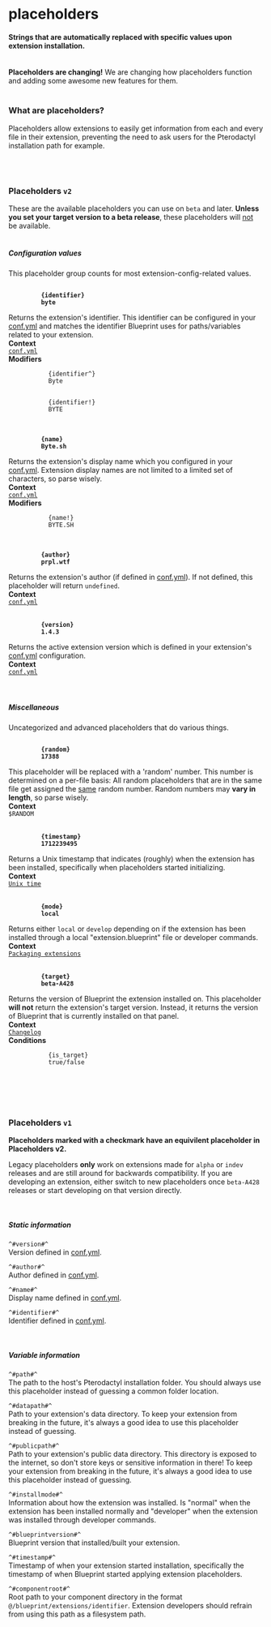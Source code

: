 # placeholders
<h4 class="fw-light">Strings that are automatically replaced with specific values upon extension installation.</h4><br/>
<div class="alert alert-dark" role="alert">
  <i class="bi bi-regex me-2 mt-1 mb-1" style="font-size:23px; float: left;"></i>
  <div class="ps-3 ms-3"><b>Placeholders are changing!</b> We are changing how placeholders function and adding some awesome new features for them.</div>
</div><br/>

### **What are placeholders?**
Placeholders allow extensions to easily get information from each and every file in their extension, preventing the need to ask users for the Pterodactyl installation path for example.

<br/><br/>

### **Placeholders `v2`** <tag type="new" content="beta-A428"/></tag>
These are the available placeholders you can use on `beta` and later. <b>Unless you set your target version to a beta release</b>, these placeholders will <u>not</u> be available.
<br/><br/>


##### Configuration values
This placeholder group counts for most extension-config-related values.

<!-- Identifier -->
<div class="container bg-dark-subtle rounded-3 p-3">
  <div class="row">
    <div class="col-lg-9 col-md-8 col-xs-12">
      <b><code><icon name="hash"></icon>
        <!-- Placeholder string --> {identifier}
        <!-- Example value --> <span class="text-secondary">byte</span>
      </code></b><br/>
      Returns the extension's identifier. This identifier can be configured in your <a href="?page=documentation/confyml">conf.yml</a> and matches the identifier Blueprint uses for paths/variables related to your extension.
    </div>
    <div class="col-lg-3 col-md-4 col-xs-12">
      <!-- Context -->
      <div class="mb-3">
        <b>Context</b><br>
        <code><span class="text-primary-emphasis"><a href="?page=documentation/confyml">conf.yml</a></span></code><br/>
      </div>
      <!-- Modifiers -->
      <div>
        <b>Modifiers</b><br>
        <code>
          <!-- Modifier string --> {identifier^}
          <!-- Example value --> <span class="text-secondary">Byte</span>
        </code><br/>
        <code>
          <!-- Modifier string --> {identifier!}
          <!-- Example value --> <span class="text-secondary">BYTE</span>
        </code><br/>
      </div>
    </div>
  </div>
</div><br/>

<!-- Name -->
<div class="container bg-dark-subtle rounded-3 p-3">
  <div class="row">
    <div class="col-lg-9 col-md-8 col-xs-12">
      <b><code><icon name="hash"></icon>
        <!-- Placeholder string --> {name}
        <!-- Example value --> <span class="text-secondary">Byte.sh</span>
      </code></b><br/>
      Returns the extension's display name which you configured in your <a href="?page=documentation/confyml">conf.yml</a>. Extension display names are not limited to a limited set of characters, so parse wisely.
    </div>
    <div class="col-lg-3 col-md-4 col-xs-12">
      <!-- Context -->
      <div class="mb-3">
        <b>Context</b><br>
        <code><span class="text-primary-emphasis"><a href="?page=documentation/confyml">conf.yml</a></span></code><br/>
      </div>
      <!-- Modifiers -->
      <div>
        <b>Modifiers</b><br>
        <code>
          <!-- Modifier string --> {name!}
          <!-- Example value --> <span class="text-secondary">BYTE.SH</span>
        </code><br/>
      </div>
    </div>
  </div>
</div><br/>

<!-- Author -->
<div class="container bg-dark-subtle rounded-3 p-3">
  <div class="row">
    <div class="col-lg-9 col-md-8 col-xs-12">
      <b><code><icon name="hash"></icon>
        <!-- Placeholder string --> {author}
        <!-- Example value --> <span class="text-secondary">prpl.wtf</span>
      </code></b><br/>
      Returns the extension's author (if defined in <a href="?page=documentation/confyml">conf.yml</a>). If not defined, this placeholder will return <code>undefined</code>.
    </div>
    <div class="col-lg-3 col-md-4 col-xs-12">
      <!-- Context -->
      <div>
        <b>Context</b><br>
        <code><span class="text-primary-emphasis"><a href="?page=documentation/confyml">conf.yml</a></span></code><br/>
      </div>
    </div>
  </div>
</div><br/>

<!-- Version -->
<div class="container bg-dark-subtle rounded-3 p-3">
  <div class="row">
    <div class="col-lg-9 col-md-8 col-xs-12">
      <b><code><icon name="hash"></icon>
        <!-- Placeholder string --> {version}
        <!-- Example value --> <span class="text-secondary">1.4.3</span>
      </code></b><br/>
      Returns the active extension version which is defined in your extension's <a href="?page=documentation/confyml">conf.yml</a> configuration.
    </div>
    <div class="col-lg-3 col-md-4 col-xs-12">
      <!-- Context -->
      <div>
        <b>Context</b><br>
        <code><span class="text-primary-emphasis"><a href="?page=documentation/confyml">conf.yml</a></span></code><br/>
      </div>
    </div>
  </div>
</div><br/>

<br/>

##### Miscellaneous
Uncategorized and advanced placeholders that do various things.

<!-- Random -->
<div class="container bg-dark-subtle rounded-3 p-3">
  <div class="row">
    <div class="col-lg-9 col-md-8 col-xs-12">
      <b><code><icon name="hash"></icon>
        <!-- Placeholder string --> {random}
        <!-- Example value --> <span class="text-secondary">17388</span>
      </code></b><br/>
      This placeholder will be replaced with a 'random' number. This number is determined on a per-file basis: All random placeholders that are in the same file get assigned the <u>same</u> random number. Random numbers may <b>vary in length</b>, so parse wisely.
    </div>
    <div class="col-lg-3 col-md-4 col-xs-12">
      <!-- Context -->
      <div>
        <b>Context</b><br>
        <code><span class="text-primary-emphasis">$RANDOM</span></code><br/>
      </div>
    </div>
  </div>
</div><br/>

<!-- Timestamp -->
<div class="container bg-dark-subtle rounded-3 p-3">
  <div class="row">
    <div class="col-lg-9 col-md-8 col-xs-12">
      <b><code><icon name="hash"></icon>
        <!-- Placeholder string --> {timestamp}
        <!-- Example value --> <span class="text-secondary">1712239495</span>
      </code></b><br/>
      Returns a Unix timestamp that indicates (roughly) when the extension has been installed, specifically when placeholders started initializing.
    </div>
    <div class="col-lg-3 col-md-4 col-xs-12">
      <!-- Context -->
      <div>
        <b>Context</b><br>
        <code><span class="text-primary-emphasis"><a href="https://en.wikipedia.org/wiki/Unix_time">Unix time</a></span></code><br/>
      </div>
    </div>
  </div>
</div><br/>

<!-- Mode -->
<div class="container bg-dark-subtle rounded-3 p-3">
  <div class="row">
    <div class="col-lg-9 col-md-8 col-xs-12">
      <b><code><icon name="hash"></icon>
        <!-- Placeholder string --> {mode}
        <!-- Example value --> <span class="text-secondary">local</span>
      </code></b><br/>
      Returns either <code>local</code> or <code>develop</code> depending on if the extension has been installed through a local "extension.blueprint" file or developer commands.
    </div>
    <div class="col-lg-3 col-md-4 col-xs-12">
      <!-- Context -->
      <div>
        <b>Context</b><br>
        <code><span class="text-primary-emphasis"><a href="?page=developing-extensions/Packaging-extensions">Packaging extensions</a></span></code><br/>
      </div>
    </div>
  </div>
</div><br/>

<!-- Target -->
<div class="container bg-dark-subtle rounded-3 p-3">
  <div class="row">
    <div class="col-lg-9 col-md-8 col-xs-12">
      <b><code><icon name="hash"></icon>
        <!-- Placeholder string --> {target}
        <!-- Example value --> <span class="text-secondary">beta-A428</span>
      </code></b><br/>
      Returns the version of Blueprint the extension installed on. This placeholder <b>will not</b> return the extension's target version. Instead, it returns the version of Blueprint that is currently installed on that panel.
    </div>
    <div class="col-lg-3 col-md-4 col-xs-12">
      <!-- Context -->
      <div class="mb-3">
        <b>Context</b><br>
        <code><span class="text-primary-emphasis"><a href="?page=about/Changelog">Changelog</a></span></code><br/>
      </div>
      <!-- Conditions -->
      <div>
        <b>Conditions</b><br>
        <code>
          <!-- Condition string --> {is_target}
          <!-- Example value --> <span class="text-secondary">true/false</span>
        </code><br/>
      </div>
    </div>
  </div>
</div><br/>




<br/><br/>

### **Placeholders `v1`** <tag type="deprecated" content="beta-A428"/></tag>
**Placeholders marked with a <span class="text-primary-emphasis">checkmark <icon name="check2"></icon></span> have an equivilent placeholder in Placeholders v2.**

Legacy placeholders __only__ work on extensions made for `alpha` or `indev` releases and are still around for backwards compatibility. If you are developing an extension, either switch to new placeholders once `beta-A428` releases or start developing on that version directly.

<br/>

##### Static information
`^#version#^` <icon name="check2"></icon>\
Version defined in [conf.yml](?page=documentation/confyml).

`^#author#^` <icon name="check2"></icon>\
Author defined in [conf.yml](?page=documentation/confyml).

`^#name#^` <icon name="check2"></icon>\
Display name defined in [conf.yml](?page=documentation/confyml).

`^#identifier#^` <icon name="check2"></icon>\
Identifier defined in [conf.yml](?page=documentation/confyml).

<br/>

##### Variable information
`^#path#^`\
The path to the host's Pterodactyl installation folder. You should always use this placeholder instead of guessing a common folder location.

`^#datapath#^`\
Path to your extension's data directory. To keep your extension from breaking in the future, it's always a good idea to use this placeholder instead of guessing.

`^#publicpath#^`\
Path to your extension's public data directory. This directory is exposed to the internet, so don't store keys or sensitive information in there! To keep your extension from breaking in the future, it's always a good idea to use this placeholder instead of guessing.

`^#installmode#^` <icon name="check2"></icon>\
Information about how the extension was installed. Is "normal" when the extension has been installed normally and "developer" when the extension was installed through developer commands.

`^#blueprintversion#^` <icon name="check2"></icon>\
Blueprint version that installed/built your extension.

`^#timestamp#^` <icon name="check2"></icon>\
Timestamp of when your extension started installation, specifically the timestamp of when Blueprint started applying extension placeholders.

`^#componentroot#^`\
Root path to your component directory in the format `@/blueprint/extensions/identifier`. Extension developers should refrain from using this path as a filesystem path.